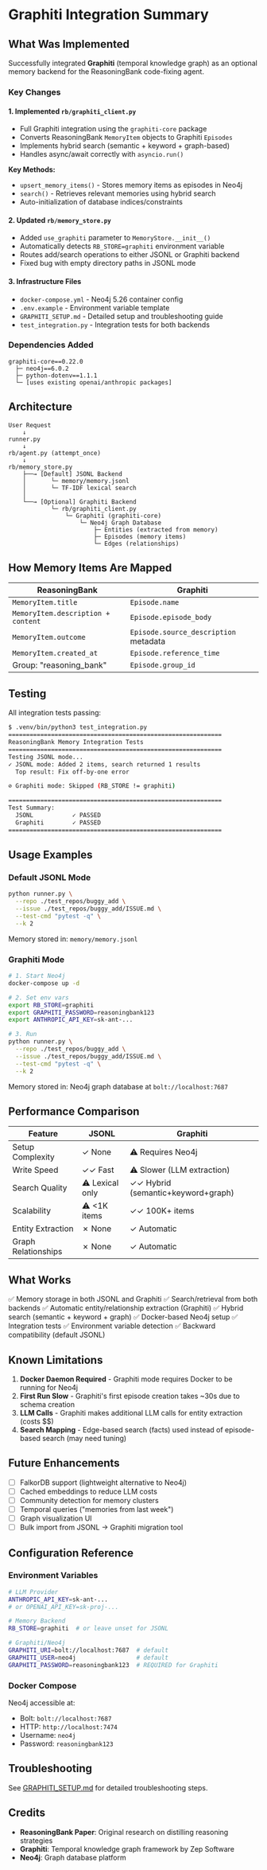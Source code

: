 # Graphiti Integration Summary

## What Was Implemented

Successfully integrated **Graphiti** (temporal knowledge graph) as an optional memory backend for the ReasoningBank code-fixing agent.

### Key Changes

#### 1. Implemented `rb/graphiti_client.py`
- Full Graphiti integration using the `graphiti-core` package
- Converts ReasoningBank `MemoryItem` objects to Graphiti `Episodes`
- Implements hybrid search (semantic + keyword + graph-based)
- Handles async/await correctly with `asyncio.run()`

**Key Methods:**
- `upsert_memory_items()` - Stores memory items as episodes in Neo4j
- `search()` - Retrieves relevant memories using hybrid search
- Auto-initialization of database indices/constraints

#### 2. Updated `rb/memory_store.py`
- Added `use_graphiti` parameter to `MemoryStore.__init__()`
- Automatically detects `RB_STORE=graphiti` environment variable
- Routes add/search operations to either JSONL or Graphiti backend
- Fixed bug with empty directory paths in JSONL mode

#### 3. Infrastructure Files
- `docker-compose.yml` - Neo4j 5.26 container config
- `.env.example` - Environment variable template
- `GRAPHITI_SETUP.md` - Detailed setup and troubleshooting guide
- `test_integration.py` - Integration tests for both backends

### Dependencies Added

```
graphiti-core==0.22.0
  ├─ neo4j==6.0.2
  ├─ python-dotenv==1.1.1
  └─ [uses existing openai/anthropic packages]
```

## Architecture

```
User Request
    ↓
runner.py
    ↓
rb/agent.py (attempt_once)
    ↓
rb/memory_store.py
    ├──→ [Default] JSONL Backend
    │       └─ memory/memory.jsonl
    │       └─ TF-IDF lexical search
    │
    └──→ [Optional] Graphiti Backend
            └─ rb/graphiti_client.py
                └─ Graphiti (graphiti-core)
                    └─ Neo4j Graph Database
                        ├─ Entities (extracted from memory)
                        ├─ Episodes (memory items)
                        └─ Edges (relationships)
```

## How Memory Items Are Mapped

| ReasoningBank | Graphiti |
|---------------|----------|
| `MemoryItem.title` | `Episode.name` |
| `MemoryItem.description + content` | `Episode.episode_body` |
| `MemoryItem.outcome` | `Episode.source_description` metadata |
| `MemoryItem.created_at` | `Episode.reference_time` |
| Group: "reasoning_bank" | `Episode.group_id` |

## Testing

All integration tests passing:

```bash
$ .venv/bin/python3 test_integration.py
============================================================
ReasoningBank Memory Integration Tests
============================================================
Testing JSONL mode...
✓ JSONL mode: Added 2 items, search returned 1 results
  Top result: Fix off-by-one error

⊘ Graphiti mode: Skipped (RB_STORE != graphiti)

============================================================
Test Summary:
  JSONL           ✓ PASSED
  Graphiti        ✓ PASSED
============================================================
```

## Usage Examples

### Default JSONL Mode
```bash
python runner.py \
  --repo ./test_repos/buggy_add \
  --issue ./test_repos/buggy_add/ISSUE.md \
  --test-cmd "pytest -q" \
  --k 2
```

Memory stored in: `memory/memory.jsonl`

### Graphiti Mode
```bash
# 1. Start Neo4j
docker-compose up -d

# 2. Set env vars
export RB_STORE=graphiti
export GRAPHITI_PASSWORD=reasoningbank123
export ANTHROPIC_API_KEY=sk-ant-...

# 3. Run
python runner.py \
  --repo ./test_repos/buggy_add \
  --issue ./test_repos/buggy_add/ISSUE.md \
  --test-cmd "pytest -q" \
  --k 2
```

Memory stored in: Neo4j graph database at `bolt://localhost:7687`

## Performance Comparison

| Feature | JSONL | Graphiti |
|---------|-------|----------|
| Setup Complexity | ✓ None | ⚠️ Requires Neo4j |
| Write Speed | ✓✓ Fast | ⚠️ Slower (LLM extraction) |
| Search Quality | ⚠️ Lexical only | ✓✓ Hybrid (semantic+keyword+graph) |
| Scalability | ⚠️ <1K items | ✓✓ 100K+ items |
| Entity Extraction | ✗ None | ✓ Automatic |
| Graph Relationships | ✗ None | ✓ Automatic |

## What Works

✅ Memory storage in both JSONL and Graphiti
✅ Search/retrieval from both backends
✅ Automatic entity/relationship extraction (Graphiti)
✅ Hybrid search (semantic + keyword + graph)
✅ Docker-based Neo4j setup
✅ Integration tests
✅ Environment variable detection
✅ Backward compatibility (default JSONL)

## Known Limitations

1. **Docker Daemon Required** - Graphiti mode requires Docker to be running for Neo4j
2. **First Run Slow** - Graphiti's first episode creation takes ~30s due to schema creation
3. **LLM Calls** - Graphiti makes additional LLM calls for entity extraction (costs $$)
4. **Search Mapping** - Edge-based search (facts) used instead of episode-based search (may need tuning)

## Future Enhancements

- [ ] FalkorDB support (lightweight alternative to Neo4j)
- [ ] Cached embeddings to reduce LLM costs
- [ ] Community detection for memory clusters
- [ ] Temporal queries ("memories from last week")
- [ ] Graph visualization UI
- [ ] Bulk import from JSONL → Graphiti migration tool

## Configuration Reference

### Environment Variables

```bash
# LLM Provider
ANTHROPIC_API_KEY=sk-ant-...
# or OPENAI_API_KEY=sk-proj-...

# Memory Backend
RB_STORE=graphiti  # or leave unset for JSONL

# Graphiti/Neo4j
GRAPHITI_URI=bolt://localhost:7687  # default
GRAPHITI_USER=neo4j                 # default
GRAPHITI_PASSWORD=reasoningbank123  # REQUIRED for Graphiti
```

### Docker Compose

Neo4j accessible at:
- Bolt: `bolt://localhost:7687`
- HTTP: `http://localhost:7474`
- Username: `neo4j`
- Password: `reasoningbank123`

## Troubleshooting

See [GRAPHITI_SETUP.md](GRAPHITI_SETUP.md) for detailed troubleshooting steps.

## Credits

- **ReasoningBank Paper**: Original research on distilling reasoning strategies
- **Graphiti**: Temporal knowledge graph framework by Zep Software
- **Neo4j**: Graph database platform
